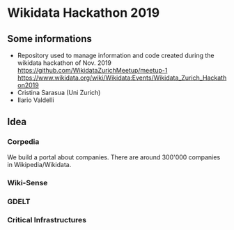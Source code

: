 # Wikidata Hackathon 2019
## Some informations
- Repository used to manage information and code created during the wikidata hackathon of Nov. 2019 https://github.com/WikidataZurichMeetup/meetup-1
https://www.wikidata.org/wiki/Wikidata:Events/Wikidata_Zurich_Hackathon2019
- Cristina Sarasua (Uni Zurich)
- Ilario Valdelli
## Idea
### Corpedia
We build a portal about companies. There are around 300'000 companies in Wikipedia/Wikidata. 

### Wiki-Sense

### GDELT

### Critical Infrastructures

### 

